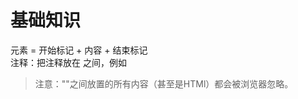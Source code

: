 # 基础知识
元素 = 开始标记 + 内容 + 结束标记  
注释：把注释放在 <!-- 和 --> 之间，例如<!-- Here's the beginning of the lounge content -->   
> 注意："<!--" 和 "-->"之间放置的所有内容（甚至是HTMl）都会被浏览器忽略。
